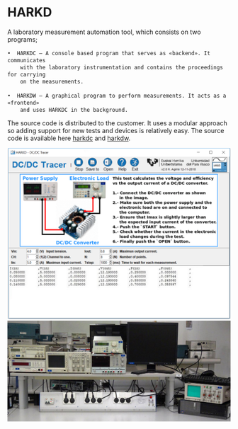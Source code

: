 # HARKD

A laboratory measurement automation tool, which consists on two programs;

	•  HARKDC – A console based program that serves as «backend». It communicates
		with the laboratory instrumentation and contains the proceedings for carrying
		on the measurements.
		
	•  HARKDW – A graphical program to perform measurements. It acts as a «frontend»
		and uses HARKDC in the background. 

The source code is distributed to the customer. It uses a modular approach so adding 
support for new tests and devices is relatively easy. The source code is available
here [harkdc](https://github.com/harkaitz/harkdc) and [harkdw](https://github.com/harkaitz/harkdw).

![harkdw](PRUEBA.png?cropResize=300)
![lab](lab.png?cropResize=500)

